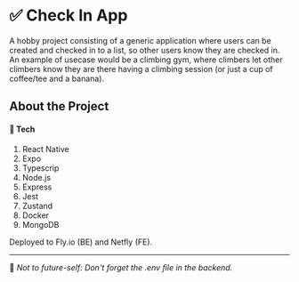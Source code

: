 # ✅ Check In App

A hobby project consisting of a generic application where users can be created and checked in to a list, so other users know they are checked in.
An example of usecase would be a climbing gym, where climbers let other climbers know they are there having a climbing session (or just a cup of coffee/tee and a banana).

## About the Project

#### 🔩 Tech

1. React Native
2. Expo
3. Typescrip
4. Node.js
5. Express
6. Jest
7. Zustand
8. Docker
9. MongoDB

Deployed to Fly.io (BE) and Netfly (FE).

---

🚨 _Not to future-self:_
_Don't forget the .env file in the backend._

